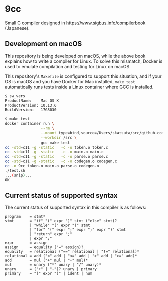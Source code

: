 # 9cc

Small C compiler designed in https://www.sigbus.info/compilerbook (Japanese).


## Development on macOS

This repository is being developed on macOS, while the above book explains how to write a compiler for Linux. To solve this mismatch, Docker is used to emulate compilation and testing for Linux on macOS.

This repository's `Makefile` is configured to support this situation, and if your OS is macOS and you have Docker for Mac installed, `make test` automatically runs tests inside a Linux container where GCC is installed.

```bash
$ sw_vers
ProductName:    Mac OS X
ProductVersion: 10.13.6
BuildVersion:   17G8030

$ make test
docker container run \
                --rm \
                --mount type=bind,source=/Users/skatsuta/src/github.com/skatsuta/9cc,target=/src,consistency=delegated \
                --workdir /src \
                gcc make test
cc -std=c11 -g -static   -c -o token.o token.c
cc -std=c11 -g -static   -c -o main.o main.c
cc -std=c11 -g -static   -c -o parse.o parse.c
cc -std=c11 -g -static   -c -o codegen.o codegen.c
cc -o 9cc token.o main.o parse.o codegen.o
./test.sh
...(snip)...
OK
```


## Current status of supported syntax

The current status of supported syntax in this compiler is as follows:

```
program    = stmt*
stmt       = "if" "(" expr ")" stmt ("else" stmt)?
           | "while" "(" expr ")" stmt
           | "for" "(" expr ";" expr ";" expr ")" stmt
           | "return" expr ";"
           | expr ";"
expr       = assign
assign     = equality ("=" assign)?
equality   = relational ("==" relational | "!=" relational)*
relational = add ("<" add | "<=" add | ">" add | ">=" add)*
add        = mul ("+" mul | "-" mul)*
mul        = unary ("*" unary | "/" unary)*
unary      = ("+" | "-")? unary | primary
primary    = "(" expr ")" | ident | num
```
